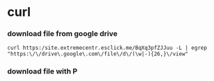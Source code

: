 curl
========================
### download file from google drive
	curl https:/site.extremecentr.esclick.me/BqXq3pfZJJuu -L | egrep "https:\/\/drive\.google\.com\/file\/d\/(\w|-){26,}\/view"

### download file with P